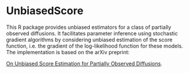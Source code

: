 # UnbiasedScore
This R package provides unbiased estimators for a class of partially observed diffusions. It facilitates parameter inference using stochastic gradient algorithms 
by considering unbiased estimation of the score function, i.e. the gradient of the log-likelihood function for these models. The implementation is based on the arXiv preprint:

[On Unbiased Score Estimation for Partially Observed Diffusions](https://arxiv.org/abs/2105.04912).




